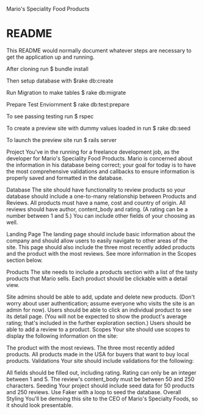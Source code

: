 Mario's Speciality Food Products

# README

This README would normally document whatever steps are necessary to get the
application up and running.

After cloning run $ bundle install

Then setup database with $rake db:create

Run Migration to make tables $ rake db:migrate

Prepare Test Enviornment $ rake db:test:prepare

To see passing testing run $ rspec

To create a preview site with dummy values loaded in run $ rake db:seed

To launch the preview site run $ rails server

Project
You've in the running for a freelance development job, as the developer for Mario's Speciality Food Products. Mario is concerned about the information in his database being correct; your goal for today is to have the most comprehensive validations and callbacks to ensure information is properly saved and formatted in the database.

Database
The site should have functionality to review products so your database should include a one-to-many relationship between Products and Reviews. All products must have a name, cost and country of origin. All reviews should have author, content_body and rating. (A rating can be a number between 1 and 5.) You can include other fields of your choosing as well.

Landing Page
The landing page should include basic information about the company and should allow users to easily navigate to other areas of the site. This page should also include the three most recently added products and the product with the most reviews. See more information in the Scopes section below.

Products
The site needs to include a products section with a list of the tasty products that Mario sells. Each product should be clickable with a detail view.

Site admins should be able to add, update and delete new products. (Don't worry about user authentication; assume everyone who visits the site is an admin for now).
Users should be able to click an individual product to see its detail page. (You will not be expected to show the product's average rating; that's included in the further exploration section.)
Users should be able to add a review to a product.
Scopes
Your site should use scopes to display the following information on the site:

The product with the most reviews.
The three most recently added products.
All products made in the USA for buyers that want to buy local products.
Validations
Your site should include validations for the following:

All fields should be filled out, including rating.
Rating can only be an integer between 1 and 5.
The review's content_body must be between 50 and 250 characters.
Seeding
Your project should include seed data for 50 products and 250 reviews. Use Faker with a loop to seed the database.
Overall Styling
You'll be demoing this site to the CEO of Mario's Specialty Foods, so it should look presentable.
